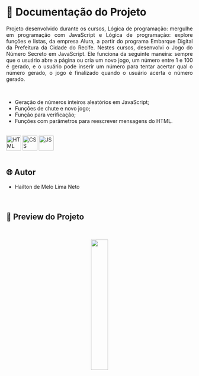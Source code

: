 # 📒 Documentação do Projeto

<p align="justify">
Projeto desenvolvido durante os cursos, Lógica de programação: mergulhe em programação com JavaScript e Lógica de programação: explore funções e listas, da empresa Alura, a partir do programa Embarque Digital da Prefeitura da Cidade do Recife. Nestes cursos, desenvolvi o Jogo do Número Secreto em JavaScript. Ele funciona da seguinte maneira: sempre que o usuário abre a página ou cria um novo jogo, um número entre 1 e 100 é gerado, e o usuário pode inserir um número para tentar acertar qual o número gerado, o jogo é finalizado quando o usuário acerta o número gerado.
</p>
<br>

- Geração de números inteiros aleatórios em JavaScript;
- Funções de chute e novo jogo;
- Função para verificação;
- Funções com parâmetros para reescrever mensagens do HTML.

<div style="display: inline_block"><br>
  <img align="center" alt="HTML" heigth="30" width="40" src="https://cdn.jsdelivr.net/gh/devicons/devicon@latest/icons/html5/html5-original.svg">
  <img align="center" alt="CSS" heigth="30" width="40" src="https://cdn.jsdelivr.net/gh/devicons/devicon@latest/icons/css3/css3-original.svg">
  <img align="center" alt="JS" heigth="30" width="40" src="https://cdn.jsdelivr.net/gh/devicons/devicon@latest/icons/javascript/javascript-original.svg">
</div>

<br>

## 🌐 Autor

- Hailton de Melo Lima Neto

<br>

## 🔗 Preview do Projeto

<br>

<p width="100%" align="center">
  <a href="https://alura-jogo-do-numero-secreto-hailtonnetos-projects.vercel.app" target="_blank"><img src="https://img.shields.io/badge/Preview-FF5722?style=for-the-badge&logo=todoist&logoColor=white" width="30%"></a>
</p>
